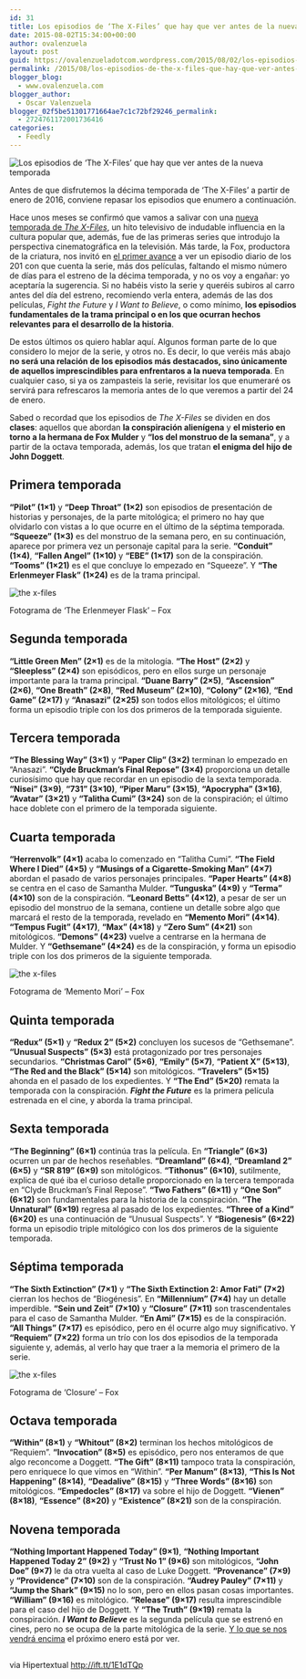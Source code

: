 ```yaml
---
id: 31
title: Los episodios de ‘The X-Files’ que hay que ver antes de la nueva temporada
date: 2015-08-02T15:34:00+00:00
author: ovalenzuela
layout: post
guid: https://ovalenzueladotcom.wordpress.com/2015/08/02/los-episodios-de-the-x-files-que-hay-que-ver-antes-de-la-nueva-temporada
permalink: /2015/08/los-episodios-de-the-x-files-que-hay-que-ver-antes-de-la-nueva-temporada.html
blogger_blog:
  - www.ovalenzuela.com
blogger_author:
  - Oscar Valenzuela
blogger_02f5be51301771664ae7c1c72bf29246_permalink:
  - 2724761172001736416
categories:
  - Feedly
---
```


![Los episodios de ‘The X-Files’ que hay que ver antes de la nueva temporada](http://ift.tt/1HgWgMs) 

Antes de que disfrutemos la décima temporada de &#8216;The X-Files&#8217; a partir de enero de 2016, conviene repasar los episodios que enumero a continuación.

Hace unos meses se confirmó que vamos a salivar con una <a target="_blank" href="http://ift.tt/1CMa9F7">nueva temporada de <em>The X-Files</em></a>, un hito televisivo de indudable influencia en la cultura popular que, además, fue de las primeras series que introdujo la perspectiva cinematográfica en la televisión. Más tarde, la Fox, productora de la criatura, nos invitó en <a target="_blank" href="http://ift.tt/1KL6lsd">el primer avance</a> a ver un episodio diario de los 201 con que cuenta la serie, más dos películas, faltando el mismo número de días para el estreno de la décima temporada, y no os voy a engañar: yo aceptaría la sugerencia. Si no habéis visto la serie y queréis subiros al carro antes del día del estreno, recomiendo verla entera, además de las dos películas, _Fight the Future_ y _I Want to Believe_, o como mínimo, **los episodios fundamentales de la trama principal o en los que ocurran hechos relevantes para el desarrollo de la historia**.

De estos últimos os quiero hablar aquí. Algunos forman parte de lo que considero lo mejor de la serie, y otros no. Es decir, lo que veréis más abajo **no será una relación de los episodios más destacados, sino únicamente de aquellos imprescindibles para enfrentaros a la nueva temporada**. En cualquier caso, si ya os zampasteis la serie, revisitar los que enumeraré os servirá para refrescaros la memoria antes de lo que veremos a partir del 24 de enero.

Sabed o recordad que los episodios de _The X-Files_ se dividen en dos **clases**: aquellos que abordan **la conspiración alienígena** y **el misterio en torno a la hermana de Fox Mulder** y **“los del monstruo de la semana”**, y a partir de la octava temporada, además, los que tratan **el enigma del hijo de John Doggett**.

## Primera temporada

**“Pilot” (1&#215;1)** y **“Deep Throat” (1&#215;2)** son episodios de presentación de historias y personajes, de la parte mitológica; el primero no hay que olvidarlo con vistas a lo que ocurre en el último de la séptima temporada. **“Squeeze” (1&#215;3)** es del monstruo de la semana pero, en su continuación, aparece por primera vez un personaje capital para la serie. **“Conduit” (1&#215;4)**, **“Fallen Angel” (1&#215;10)** y **“EBE” (1&#215;17)** son de la conspiración. **“Tooms” (1&#215;21)** es el que concluye lo empezado en “Squeeze”. Y **“The Erlenmeyer Flask” (1&#215;24)** es de la trama principal.

<div class="wp-caption">
  <img alt="the x-files" class="wp-image-377013" src="http://ift.tt/1fVBj3D" /> 
  
  <p class="wp-caption-text">
    Fotograma de &#8216;The Erlenmeyer Flask&#8217; &#8211; Fox
  </p>
</div>

## Segunda temporada

**“Little Green Men” (2&#215;1)** es de la mitología. **“The Host” (2&#215;2)** y **“Sleepless” (2&#215;4)** son episódicos, pero en ellos surge un personaje importante para la trama principal. **“Duane Barry” (2&#215;5)**, **“Ascension” (2&#215;6)**, **“One Breath” (2&#215;8)**, **“Red Museum” (2&#215;10)**, **“Colony” (2&#215;16)**, **“End Game” (2&#215;17)** y **“Anasazi” (2&#215;25)** son todos ellos mitológicos; el último forma un episodio triple con los dos primeros de la temporada siguiente.

## Tercera temporada

**“The Blessing Way” (3&#215;1)** y **“Paper Clip” (3&#215;2)** terminan lo empezado en “Anasazi”. **“Clyde Bruckman’s Final Repose” (3&#215;4)** proporciona un detalle curiosísimo que hay que recordar en un episodio de la sexta temporada. **“Nisei” (3&#215;9)**, **“731” (3&#215;10)**, **“Piper Maru” (3&#215;15)**, **“Apocrypha” (3&#215;16)**, **“Avatar” (3&#215;21)** y **“Talitha Cumi” (3&#215;24)** son de la conspiración; el último hace doblete con el primero de la temporada siguiente.

## Cuarta temporada

**“Herrenvolk” (4&#215;1)** acaba lo comenzado en “Talitha Cumi”. **“The Field Where I Died” (4&#215;5)** y **“Musings of a Cigarette-Smoking Man” (4&#215;7)** abordan el pasado de varios personajes principales. **“Paper Hearts” (4&#215;8)** se centra en el caso de Samantha Mulder. **“Tunguska” (4&#215;9)** y **“Terma” (4&#215;10)** son de la conspiración. **“Leonard Betts” (4&#215;12)**, a pesar de ser un episodio del monstruo de la semana, contiene un detalle sobre algo que marcará el resto de la temporada, revelado en **“Memento Mori” (4&#215;14)**. **“Tempus Fugit” (4&#215;17)**, **“Max” (4&#215;18)** y **“Zero Sum” (4&#215;21)** son mitológicos. **“Demons” (4&#215;23)** vuelve a centrarse en la hermana de Mulder. Y **“Gethsemane” (4&#215;24)** es de la conspiración, y forma un episodio triple con los dos primeros de la siguiente temporada.

<div class="wp-caption">
  <img alt="the x-files" class="wp-image-377017" src="http://ift.tt/1LY42Bn" /> 
  
  <p class="wp-caption-text">
    Fotograma de &#8216;Memento Mori&#8217; &#8211; Fox
  </p>
</div>

## Quinta temporada

**“Redux” (5&#215;1)** y **“Redux 2” (5&#215;2)** concluyen los sucesos de “Gethsemane”. **“Unusual Suspects” (5&#215;3)** está protagonizado por tres personajes secundarios. **“Christmas Carol” (5&#215;6)**, **“Emily” (5&#215;7)**, **“Patient X” (5&#215;13)**, **“The Red and the Black” (5&#215;14)** son mitológicos. **“Travelers” (5&#215;15)** ahonda en el pasado de los expedientes. Y **“The End” (5&#215;20)** remata la temporada con la conspiración. **_Fight the Future_** es la primera película estrenada en el cine, y aborda la trama principal.

## Sexta temporada

**“The Beginning” (6&#215;1)** continúa tras la película. En **“Triangle” (6&#215;3)** ocurren un par de hechos reseñables. **“Dreamland” (6&#215;4)**, **“Dreamland 2” (6&#215;5)** y **“SR 819” (6&#215;9)** son mitológicos. **“Tithonus” (6&#215;10)**, sutilmente, explica de qué iba el curioso detalle proporcionado en la tercera temporada en “Clyde Bruckman’s Final Repose”. **“Two Fathers” (6&#215;11)** y **“One Son” (6&#215;12)** son fundamentales para la historia de la conspiración. **“The Unnatural” (6&#215;19)** regresa al pasado de los expedientes. **“Three of a Kind” (6&#215;20)** es una continuación de “Unusual Suspects”. Y **“Biogenesis” (6&#215;22)** forma un episodio triple mitológico con los dos primeros de la siguiente temporada.

## Séptima temporada

**“The Sixth Extinction” (7&#215;1)** y **“The Sixth Extinction 2: Amor Fati” (7&#215;2)** cierran los hechos de “Biogénesis”. En **“Millennium” (7&#215;4)** hay un detalle imperdible. **“Sein und Zeit” (7&#215;10)** y **“Closure” (7&#215;11)** son trascendentales para el caso de Samantha Mulder. **“En Ami” (7&#215;15)** es de la conspiración. **“All Things” (7&#215;17)** es episódico, pero en él ocurre algo muy significativo. Y **“Requiem” (7&#215;22)** forma un trío con los dos episodios de la temporada siguiente y, además, al verlo hay que traer a la memoria el primero de la serie.

<div class="wp-caption">
  <img alt="the x-files" class="wp-image-377022" src="http://ift.tt/1fVBkoj" /> 
  
  <p class="wp-caption-text">
    Fotograma de &#8216;Closure&#8217; &#8211; Fox
  </p>
</div>

## Octava temporada

**“Within” (8&#215;1)** y **“Whitout” (8&#215;2)** terminan los hechos mitológicos de “Requiem”. **“Invocation” (8&#215;5)** es episódico, pero nos enteramos de que algo reconcome a Doggett. **“The Gift” (8&#215;11)** tampoco trata la conspiración, pero enriquece lo que vimos en “Within”. **“Per Manum” (8&#215;13)**, **“This Is Not Happening” (8&#215;14)**, **“Deadalive” (8&#215;15)** y **“Three Words” (8&#215;16)** son mitológicos. **“Empedocles” (8&#215;17)** va sobre el hijo de Doggett. **“Vienen” (8&#215;18)**, **“Essence” (8&#215;20)** y **“Existence” (8&#215;21)** son de la conspiración.

## Novena temporada

**“Nothing Important Happened Today” (9&#215;1)**, **“Nothing Important Happened Today 2” (9&#215;2)** y **“Trust No 1” (9&#215;6)** son mitológicos, **“John Doe” (9&#215;7)** le da otra vuelta al caso de Luke Doggett. **“Provenance” (7&#215;9)** y **“Providence” (7&#215;10)** son de la conspiración. **“Audrey Pauley” (7&#215;11)** y **“Jump the Shark” (9&#215;15)** no lo son, pero en ellos pasan cosas importantes. **“William” (9&#215;16)** es mitológico. **“Release” (9&#215;17)** resulta imprescindible para el caso del hijo de Doggett. Y **“The Truth” (9&#215;19)** remata la conspiración. **_I Want to Believe_** es la segunda película que se estrenó en cines, pero no se ocupa de la parte mitológica de la serie. <a target="_blank" href="http://ift.tt/1UQa8rr">Y lo que se nos vendrá encima</a> el próximo enero está por ver.

<img height="1" alt="" width="1" src="http://ift.tt/1HgWgMx" />

via Hipertextual http://ift.tt/1E1dTQp